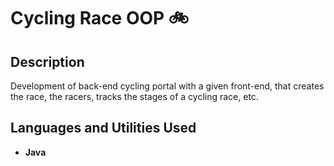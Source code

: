 <h1>Cycling Race OOP 🚲</h1>

<h2>Description</h2>
Development of back-end cycling portal with a given front-end, that creates the race, the racers, tracks the stages of a cycling race, etc. 
<br />


<h2>Languages and Utilities Used</h2>

- <b>Java</b> 

